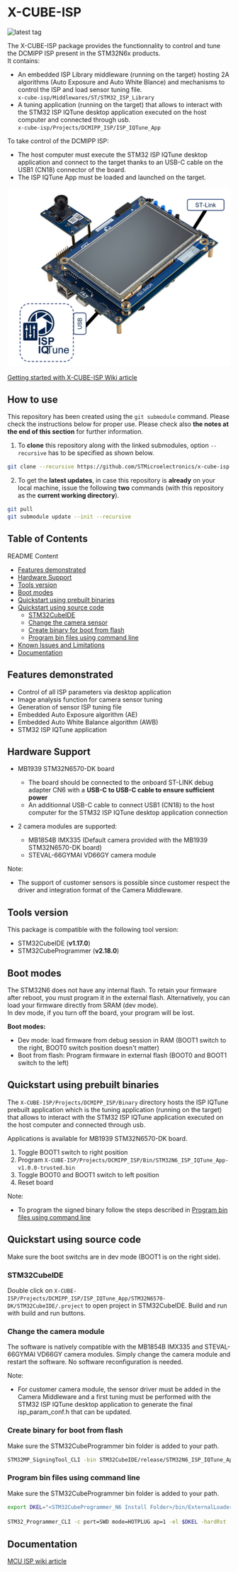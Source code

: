# X-CUBE-ISP

![latest tag](https://img.shields.io/github/v/tag/STMicroelectronics/x-cube-isp.svg)

The X-CUBE-ISP package provides the functionnality to control and tune the
DCMIPP ISP present in the STM32N6x products.<br>
It contains:<br>
- An embedded ISP Library middleware (running on the target) hosting 2A
  algorithms (Auto Exposure and Auto White Blance) and mechanisms to control
  the ISP and load sensor tuning file.<br>
`x-cube-isp/Middlewares/ST/STM32_ISP_Library`
-  A tuning application (running on the target) that allows to interact
  with the STM32 ISP IQTune desktop application executed on the host computer
  and connected through usb.<br>
`x-cube-isp/Projects/DCMIPP_ISP/ISP_IQTune_App`

To take control of the DCMIPP ISP:<br>
- The host computer must execute the STM32 ISP IQTune desktop application and
connect to the target thanks to an USB-C cable on the USB1 (CN18) connector of
the board.
- The ISP IQTune App must be loaded and launched on the target.

![STM32N6_connection](STM32N6_connection_IQTune_STLink.png)

[Getting started with X-CUBE-ISP Wiki article](https://wiki.st.com/stm32mcu/wiki/ISP:Getting_started_with_X-CUBE-ISP)

## How to use

This repository has been created using the `git submodule` command. Please check the instructions below for proper use. Please check also **the notes at the end of this section** for further information.

1. To **clone** this repository along with the linked submodules, option `--recursive` has to be specified as shown below.

```bash
git clone --recursive https://github.com/STMicroelectronics/x-cube-isp.git
```

2. To get the **latest updates**, in case this repository is **already** on your local machine, issue the following **two** commands (with this repository as the **current working directory**).

```bash
git pull
git submodule update --init --recursive
```

## Table of Contents

README Content

- [Features demonstrated ](#features-demonstrated)
- [Hardware Support](#hardware-support)
- [Tools version](#tools-version)
- [Boot modes](#boot-modes)
- [Quickstart using prebuilt binaries](#quickstart-using-prebuilt-binaries)
- [Quickstart using source code](#quickstart-using-source-code)
  - [STM32CubeIDE](#stm32cubeide)
  - [Change the camera sensor](#Change-the-camera-sensor)
  - [Create binary for boot from flash](#create-binary-for-boot-from-flash)
  - [Program bin files using command line](#program-bin-files-using-command-line)
- [Known Issues and Limitations](#known-issues-and-limitations)
- [Documentation](#documentation)

## Features demonstrated

- Control of all ISP parameters via desktop application
- Image analysis function for camera sensor tuning
- Generation of sensor ISP tuning file
- Embedded Auto Exposure algorithm (AE)
- Embedded Auto White Balance algorithm (AWB)
- STM32 ISP IQTune application

## Hardware Support

- MB1939 STM32N6570-DK board
  - The board should be connected to the onboard ST-LINK debug adapter CN6 with
  a __USB-C to USB-C cable to ensure sufficient power__
  - An additionnal USB-C cable to connect USB1 (CN18) to the host computer for
  the STM32 ISP IQTune desktop application connection

- 2 camera modules are supported:
  - MB1854B IMX335 (Default camera provided with the MB1939 STM32N6570-DK board)
  - STEVAL-66GYMAI VD66GY camera module

Note:<br>
- The support of customer sensors is possible since customer respect the driver
and integration format of the Camera Middleware.

## Tools version

This package is compatible with the following tool version:
- STM32CubeIDE (**v1.17.0**)
- STM32CubeProgrammer (**v2.18.0**)

## Boot modes

The STM32N6 does not have any internal flash. To retain your firmware after
reboot, you must program it in the external flash. Alternatively, you can load
your firmware directly from SRAM (dev mode).<br>
In dev mode, if you turn off the board, your program will be lost.

__Boot modes:__
- Dev mode: load firmware from debug session in RAM (BOOT1 switch to the right,
BOOT0 switch position doesn't matter)
- Boot from flash: Program firmware in external flash (BOOT0 and BOOT1 switch
to the left)

## Quickstart using prebuilt binaries

The `X-CUBE-ISP/Projects/DCMIPP_ISP/Binary` directory hosts the ISP IQTune
prebuilt application which is the tuning application (running on the target)
that allows to interact with the STM32 ISP IQTune application executed on the
host computer and connected through usb.

Applications is available for MB1939 STM32N6570-DK board.

  1. Toggle BOOT1 switch to right position
  2. Program `X-CUBE-ISP/Projects/DCMIPP_ISP/Bin/STM32N6_ISP_IQTune_App-v1.0.0-trusted.bin`
  3. Toggle BOOT0 and BOOT1 switch to left position
  4. Reset board

Note:<br>
- To program the signed binary follow the steps described in [Program bin files using command line](#program-bin-files-using-command-line)


## Quickstart using source code

Make sure the boot switchs are in dev mode (BOOT1 is on the right side).

### STM32CubeIDE

Double click on `X-CUBE-ISP/Projects/DCMIPP_ISP/ISP_IQTune_App/STM32N6570-DK/STM32CubeIDE/.project` to open project in STM32CubeIDE. Build and run with build and run buttons.

### Change the camera module

The software is natively compatible with the MB1854B IMX335 and STEVAL-66GYMAI
VD66GY camera modules. Simply change the camera module and restart the software.
No software reconfiguration is needed.

Note:<br>
 - For customer camera module, the sensor driver must be added in the Camera
 Middleware and a first tuning must be performed with the STM32 ISP IQTune
 desktop application to generate the final isp_param_conf.h that can be
 updated.

### Create binary for boot from flash

Make sure the STM32CubeProgrammer bin folder is added to your path.

```bash
STM32MP_SigningTool_CLI -bin STM32CubeIDE/release/STM32N6_ISP_IQTune_App.bin -nk -t fsbl -hv 2.3 -o STM32N6_ISP_IQTune_App-trusted.bin
```

### Program bin files using command line

Make sure the STM32CubeProgrammer bin folder is added to your path.

```bash
export DKEL="<STM32CubeProgrammer_N6 Install Folder>/bin/ExternalLoader/MX66UW1G45G_STM32N6570-DK.stldr"

STM32_Programmer_CLI -c port=SWD mode=HOTPLUG ap=1 -el $DKEL -hardRst -w X-CUBE-ISP/Projects/DCMIPP_ISP/Bin/STM32N6_ISP_IQTune_App-trusted.bin 0x70000000
```

## Documentation
[MCU ISP wiki article](https://wiki.st.com/stm32mcu/wiki/Category:ISP)
